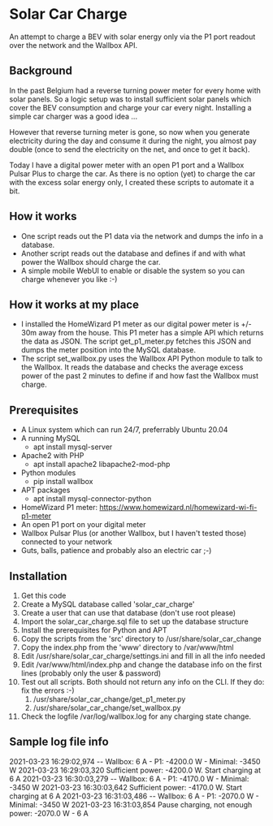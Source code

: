 # Solar Car Charge
An attempt to charge a BEV with solar energy only via the P1 port readout over the network and the Wallbox API.

## Background
In the past Belgium had a reverse turning power meter for every home with solar panels.
So a logic setup was to install sufficient solar panels which cover the BEV consumption and charge your car every night.
Installing a simple car charger was a good idea ...

However that reverse turning meter is gone, so now when you generate electricity during the day and consume it during the night, you almost pay double (once to send the electricity on the net, and once to get it back).

Today I have a digital power meter with an open P1 port and a Wallbox Pulsar Plus to charge the car.
As there is no option (yet) to charge the car with the excess solar energy only, I created these scripts to automate it a bit.

## How it works
* One script reads out the P1 data via the network and dumps the info in a database.
* Another script reads out the database and defines if and with what power the Wallbox should charge the car.
* A simple mobile WebUI to enable or disable the system so you can charge whenever you like :-)

## How it works at my place
* I installed the HomeWizard P1 meter as our digital power meter is +/- 30m away from the house. This P1 meter has a simple API which returns the data as JSON. The script get_p1_meter.py fetches this JSON and dumps the meter position into the MySQL database.
* The script set_wallbox.py uses the Wallbox API Python module to talk to the Wallbox. It reads the database and checks the average excess power of the past 2 minutes to define if and how fast the Wallbox must charge.

## Prerequisites
* A Linux system which can run 24/7, preferrably Ubuntu 20.04
* A running MySQL
  * apt install mysql-server
* Apache2 with PHP
  * apt install apache2 libapache2-mod-php
* Python modules
  * pip install wallbox
* APT packages
  * apt install mysql-connector-python
* HomeWizard P1 meter: https://www.homewizard.nl/homewizard-wi-fi-p1-meter
* An open P1 port on your digital meter
* Wallbox Pulsar Plus (or another Wallbox, but I haven't tested those) connected to your network
* Guts, balls, patience and probably also an electric car ;-)

## Installation
1. Get this code
1. Create a MySQL database called 'solar_car_charge'
1. Create a user that can use that database (don't use root please)
1. Import the solar_car_charge.sql file to set up the database structure
1. Install the prerequisites for Python and APT
1. Copy the scripts from the 'src' directory to /usr/share/solar_car_change
1. Copy the index.php from the 'www' directory to /var/www/html
1. Edit /usr/share/solar_car_charge/settings.ini and fill in all the info needed
1. Edit /var/www/html/index.php and change the database info on the first lines (probably only the user & password)
1. Test out all scripts. Both should not return any info on the CLI. If they do: fix the errors :-)
   1. /usr/share/solar_car_change/get_p1_meter.py
   1. /usr/share/solar_car_change/set_wallbox.py 
1. Check the logfile /var/log/wallbox.log for any charging state change.

## Sample log file info
2021-03-23 16:29:02,974 -- Wallbox: 6 A - P1: -4200.0 W - Minimal: -3450 W
2021-03-23 16:29:03,320 Sufficient power: -4200.0 W. Start charging at 6 A
2021-03-23 16:30:03,279 -- Wallbox: 6 A - P1: -4170.0 W - Minimal: -3450 W
2021-03-23 16:30:03,642 Sufficient power: -4170.0 W. Start charging at 6 A
2021-03-23 16:31:03,486 -- Wallbox: 6 A - P1: -2070.0 W - Minimal: -3450 W
2021-03-23 16:31:03,854 Pause charging, not enough power: -2070.0 W - 6 A

